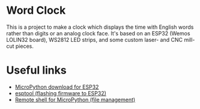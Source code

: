 # Word Clock
This is a project to make a clock which displays the time with English words rather than digits or an analog clock face.  It's based on an ESP32 (Wemos LOLIN32 board), WS2812 LED strips, and some custom laser- and CNC mill-cut pieces.

# Useful links
* [MicroPython download for ESP32](https://micropython.org/download#esp32)
* [esptool (flashing firmware to ESP32)](https://github.com/espressif/esptool)
* [Remote shell for MicroPython (file management)](https://github.com/dhylands/rshell)